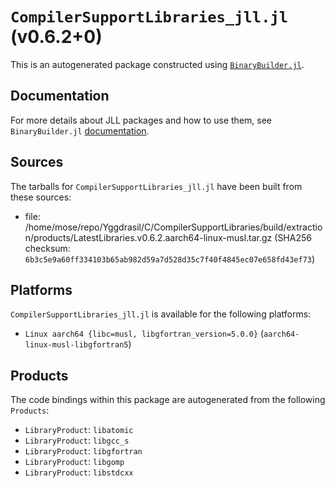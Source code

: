 # `CompilerSupportLibraries_jll.jl` (v0.6.2+0)

This is an autogenerated package constructed using [`BinaryBuilder.jl`](https://github.com/JuliaPackaging/BinaryBuilder.jl).

## Documentation

For more details about JLL packages and how to use them, see `BinaryBuilder.jl` [documentation](https://docs.binarybuilder.org/stable/jll/).

## Sources

The tarballs for `CompilerSupportLibraries_jll.jl` have been built from these sources:

* file: /home/mose/repo/Yggdrasil/C/CompilerSupportLibraries/build/extraction/products/LatestLibraries.v0.6.2.aarch64-linux-musl.tar.gz (SHA256 checksum: `6b3c5e9a60ff334103b65ab982d59a7d528d35c7f40f4845ec07e658fd43ef73`)

## Platforms

`CompilerSupportLibraries_jll.jl` is available for the following platforms:

* `Linux aarch64 {libc=musl, libgfortran_version=5.0.0}` (`aarch64-linux-musl-libgfortran5`)

## Products

The code bindings within this package are autogenerated from the following `Products`:

* `LibraryProduct`: `libatomic`
* `LibraryProduct`: `libgcc_s`
* `LibraryProduct`: `libgfortran`
* `LibraryProduct`: `libgomp`
* `LibraryProduct`: `libstdcxx`
